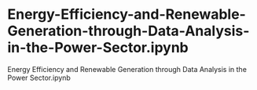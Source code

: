 # Energy-Efficiency-and-Renewable-Generation-through-Data-Analysis-in-the-Power-Sector.ipynb
Energy Efficiency and Renewable Generation through Data Analysis in the Power Sector.ipynb
